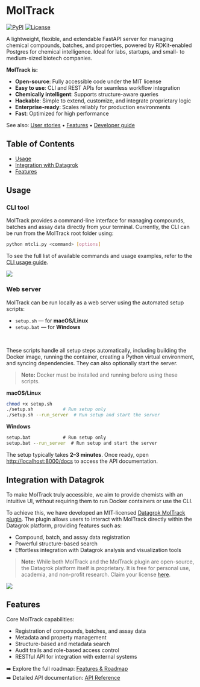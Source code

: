 # MolTrack

[![PyPI](https://img.shields.io/pypi/v/dg-mol-track)](https://pypi.org/project/dg-mol-track/) [![License](https://img.shields.io/badge/license-MIT-green)](./LICENSE)

A lightweight, flexible, and extendable FastAPI server for managing chemical compounds, batches, and properties, powered by RDKit-enabled Postgres for chemical intelligence. Ideal for labs, startups, and small- to medium-sized biotech companies.

**MolTrack is:**

* **Open-source**: Fully accessible code under the MIT license
* **Easy to use**: CLI and REST APIs for seamless workflow integration
* **Chemically intelligent**: Supports structure-aware queries
* **Hackable**: Simple to extend, customize, and integrate proprietary logic
* **Enterprise-ready**: Scales reliably for production environments
* **Fast**: Optimized for high performance

See also: [User stories](./docs/user-stories.md) • [Features](./docs/features.md) • [Developer guide](./CONTRIBUTING.md)

## Table of Contents

- [Usage](#usage)
- [Integration with Datagrok](#integration-with-datagrok)
- [Features](#features)

## Usage

### CLI tool

MolTrack provides a command-line interface for managing compounds, batches and assay data directly from your terminal. Currently, the CLI can be run from the MolTrack root folder using:
<!-- We should publish the CLI tool to PyPI, as it is currently only available via endpoints in dg-mol-track. This is just a placeholder for the official version. -->

```bash
python mtcli.py <command> [options]
```

To see the full list of available commands and usage examples, refer to the [CLI usage guide](./client/client.md).

<!-- This is the placeholder for the gif. -->
![](./images/mol-track-cli.gif)

### Web server

MolTrack can be run locally as a web server using the automated setup scripts:

* `setup.sh` — for **macOS/Linux**
* `setup.bat` — for **Windows**

<br>

These scripts handle all setup steps automatically, including building the Docker image, running the container, creating a Python virtual environment, and syncing dependencies. They can also optionally start the server.

> **Note:** Docker must be installed and running before using these scripts.

**macOS/Linux**

```bash
chmod +x setup.sh
./setup.sh           # Run setup only
./setup.sh --run_server  # Run setup and start the server
```

**Windows**

```cmd
setup.bat            # Run setup only
setup.bat --run_server  # Run setup and start the server
```

The setup typically takes **2–3 minutes**. Once ready, open [http://localhost:8000/docs](http://localhost:8000/docs) to access the API documentation.

## Integration with Datagrok

To make MolTrack truly accessible, we aim to provide chemists with an intuitive UI, without requiring them to run Docker containers or use the CLI.

To achieve this, we have developed an MIT-licensed [Datagrok MolTrack plugin](https://github.com/datagrok-ai/public/tree/master/packages/MolTrack/README.md). The plugin allows users to interact with MolTrack directly within the Datagrok platform, providing features such as:

* Compound, batch, and assay data registration
* Powerful structure-based search
* Effortless integration with Datagrok analysis and visualization tools

> **Note:** While both MolTrack and the MolTrack plugin are open-source, the Datagrok platform itself is proprietary. It is free for personal use, academia, and non-profit research. Claim your license [here](https://datagrok.ai).

![](./images/mol-track-registration.gif)

## Features

Core MolTrack capabilities:

* Registration of compounds, batches, and assay data  
* Metadata and property management  
* Structure-based and metadata search  
* Audit trails and role-based access control  
* RESTful API for integration with external systems  

➡️ Explore the full roadmap: [Features & Roadmap](./docs/features.md)  
➡️ Detailed API documentation: [API Reference](./docs/api.md)